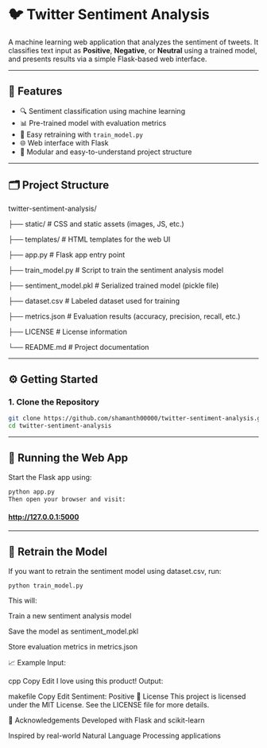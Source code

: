 # 🐦 Twitter Sentiment Analysis

A machine learning web application that analyzes the sentiment of tweets. It classifies text input as **Positive**, **Negative**, or **Neutral** using a trained model, and presents results via a simple Flask-based web interface.

---

## 📌 Features

- 🔍 Sentiment classification using machine learning
- 📊 Pre-trained model with evaluation metrics
- 🧪 Easy retraining with `train_model.py`
- 🌐 Web interface with Flask
- 🧱 Modular and easy-to-understand project structure

---

## 🗂️ Project Structure
twitter-sentiment-analysis/

├── static/               # CSS and static assets (images, JS, etc.)

├── templates/            # HTML templates for the web UI

├── app.py                # Flask app entry point

├── train_model.py        # Script to train the sentiment analysis model

├── sentiment_model.pkl   # Serialized trained model (pickle file)

├── dataset.csv           # Labeled dataset used for training

├── metrics.json          # Evaluation results (accuracy, precision, recall, etc.)

├── LICENSE               # License information

└── README.md             # Project documentation



---

## ⚙️ Getting Started

### 1. Clone the Repository

```bash
git clone https://github.com/shamanth00000/twitter-sentiment-analysis.git
cd twitter-sentiment-analysis
```
---
## 🚀 Running the Web App
Start the Flask app using:

```bash
python app.py
Then open your browser and visit:
```

#### http://127.0.0.1:5000
---
## 🧠 Retrain the Model
If you want to retrain the sentiment model using dataset.csv, run:

```
python train_model.py
```
This will:

Train a new sentiment analysis model

Save the model as sentiment_model.pkl

Store evaluation metrics in metrics.json

📈 Example
Input:

cpp
Copy
Edit
I love using this product!
Output:

makefile
Copy
Edit
Sentiment: Positive
📄 License
This project is licensed under the MIT License. See the LICENSE file for more details.

🙌 Acknowledgements
Developed with Flask and scikit-learn

Inspired by real-world Natural Language Processing applications


